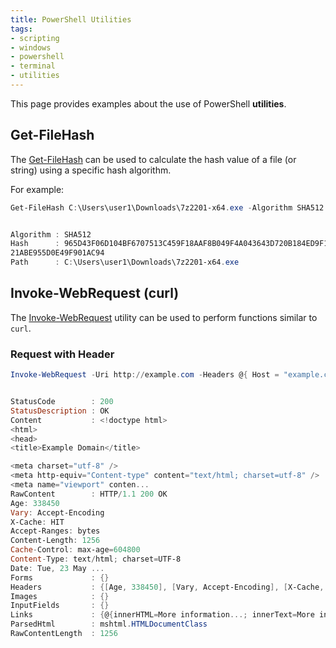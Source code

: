 ```yaml
---
title: PowerShell Utilities
tags:
- scripting
- windows
- powershell
- terminal
- utilities
---
```


This page provides examples about the use of PowerShell **utilities**.
<!--more-->

## Get-FileHash

The [Get-FileHash](https://learn.microsoft.com/en-us/powershell/module/microsoft.powershell.utility/get-filehash) can be used
to calculate the hash value of a file (or string) using a specific hash algorithm.

For example:
```powershell
Get-FileHash C:\Users\user1\Downloads\7z2201-x64.exe -Algorithm SHA512 | Format-List


Algorithm : SHA512
Hash      : 965D43F06D104BF6707513C459F18AAF8B049F4A043643D720B184ED9F1BB6C929309C51C3991D5AAFF7B9D87031A7248EE32748965
21ABE955D0E49F901AC94
Path      : C:\Users\user1\Downloads\7z2201-x64.exe
```

## Invoke-WebRequest (curl)

The [Invoke-WebRequest](https://learn.microsoft.com/en-au/powershell/module/microsoft.powershell.utility/invoke-webrequest?view=powershell-7.3)
utility can be used to perform functions similar to `curl`.

### Request with Header

```powershell
Invoke-WebRequest -Uri http://example.com -Headers @{ Host = "example.com" }


StatusCode        : 200
StatusDescription : OK
Content           : <!doctype html>
<html>
<head>
<title>Example Domain</title>

<meta charset="utf-8" />
<meta http-equiv="Content-type" content="text/html; charset=utf-8" />
<meta name="viewport" conten...
RawContent        : HTTP/1.1 200 OK
Age: 338450
Vary: Accept-Encoding
X-Cache: HIT
Accept-Ranges: bytes
Content-Length: 1256
Cache-Control: max-age=604800
Content-Type: text/html; charset=UTF-8
Date: Tue, 23 May ...
Forms             : {}
Headers           : {[Age, 338450], [Vary, Accept-Encoding], [X-Cache, HIT], [Accept-Ranges, bytes]...}
Images            : {}
InputFields       : {}
Links             : {@{innerHTML=More information...; innerText=More information...; outerHTML=<A href="https://www.iana.org/domains/example">More information...</A>; outerText=More information...; tagName=A; href=https://www.iana.org/domains/example}}
ParsedHtml        : mshtml.HTMLDocumentClass
RawContentLength  : 1256
```